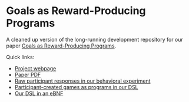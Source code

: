 # Goals as Reward-Producing Programs
A cleaned up version of the long-running development repository for our paper [Goals as Reward-Producing Programs](https://exps.gureckislab.org/guydav/goal_programs_viewer/main/).

Quick links:
* [Project webpage](https://exps.gureckislab.org/guydav/goal_programs_viewer/main/)
* [Paper PDF](guydavidson.me/files/goals_as_programs.pdf)
* [Raw participant responses in our behavioral experiment](https://github.com/guydav/goals-as-reward-producing-programs/blob/main/data/interactive_beta.csv)
* [Participant-created games as programs in our DSL](https://github.com/guydav/goals-as-reward-producing-programs/blob/main/dsl/interactive-beta.pddl)
* [Our DSL in an eBNF](https://github.com/guydav/goals-as-reward-producing-programs/blob/main/dsl/dsl.ebnf)

